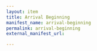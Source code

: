 ```yaml
---
layout: item
title: Arrival Beginning
manifest_name: arrival-beginning
permalink: arrival-beginning
external_manifest_url: 

---
```

<!-- Add an essay or interpretive material below this line,
using HTML or markdown.  Do not modify this file above this line -->
